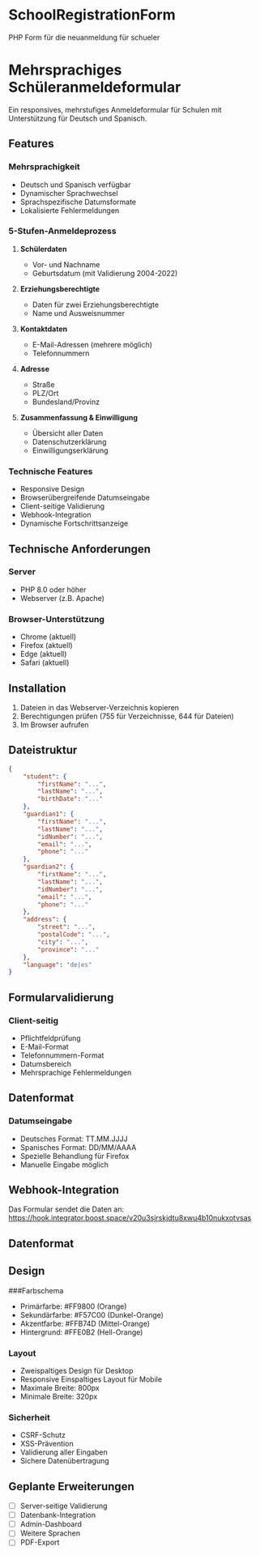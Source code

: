 # SchoolRegistrationForm
PHP Form für die neuanmeldung für schueler

# Mehrsprachiges Schüleranmeldeformular

Ein responsives, mehrstufiges Anmeldeformular für Schulen mit Unterstützung für Deutsch und Spanisch.

## Features

### Mehrsprachigkeit
- Deutsch und Spanisch verfügbar
- Dynamischer Sprachwechsel
- Sprachspezifische Datumsformate
- Lokalisierte Fehlermeldungen

### 5-Stufen-Anmeldeprozess
1. **Schülerdaten**
   - Vor- und Nachname
   - Geburtsdatum (mit Validierung 2004-2022)

2. **Erziehungsberechtigte**
   - Daten für zwei Erziehungsberechtigte
   - Name und Ausweisnummer

3. **Kontaktdaten**
   - E-Mail-Adressen (mehrere möglich)
   - Telefonnummern

4. **Adresse**
   - Straße
   - PLZ/Ort
   - Bundesland/Provinz

5. **Zusammenfassung & Einwilligung**
   - Übersicht aller Daten
   - Datenschutzerklärung
   - Einwilligungserklärung

### Technische Features
- Responsive Design
- Browserübergreifende Datumseingabe
- Client-seitige Validierung
- Webhook-Integration
- Dynamische Fortschrittsanzeige

## Technische Anforderungen

### Server
- PHP 8.0 oder höher
- Webserver (z.B. Apache)

### Browser-Unterstützung
- Chrome (aktuell)
- Firefox (aktuell)
- Edge (aktuell)
- Safari (aktuell)

## Installation

1. Dateien in das Webserver-Verzeichnis kopieren
2. Berechtigungen prüfen (755 für Verzeichnisse, 644 für Dateien)
3. Im Browser aufrufen

## Dateistruktur

```json
{
    "student": {
        "firstName": "...",
        "lastName": "...",
        "birthDate": "..."
    },
    "guardian1": {
        "firstName": "...",
        "lastName": "...",
        "idNumber": "...",
        "email": "...",
        "phone": "..."
    },
    "guardian2": {
        "firstName": "...",
        "lastName": "...",
        "idNumber": "...",
        "email": "...",
        "phone": "..."
    },
    "address": {
        "street": "...",
        "postalCode": "...",
        "city": "...",
        "province": "..."
    },
    "language": "de|es"
}
```

## Formularvalidierung

### Client-seitig
- Pflichtfeldprüfung
- E-Mail-Format
- Telefonnummern-Format
- Datumsbereich
- Mehrsprachige Fehlermeldungen
## Datenformat


### Datumseingabe
- Deutsches Format: TT.MM.JJJJ
- Spanisches Format: DD/MM/AAAA
- Spezielle Behandlung für Firefox
- Manuelle Eingabe möglich

## Webhook-Integration

Das Formular sendet die Daten an:
https://hook.integrator.boost.space/v20u3sjrskjdtu8xwu4b10nukxotvsas


## Datenformat


## Design
###Farbschema
- Primärfarbe: #FF9800 (Orange)
- Sekundärfarbe: #F57C00 (Dunkel-Orange)
- Akzentfarbe: #FFB74D (Mittel-Orange)
- Hintergrund: #FFE0B2 (Hell-Orange)
### Layout
- Zweispaltiges Design für Desktop
- Responsive Einspaltiges Layout für Mobile
- Maximale Breite: 800px
- Minimale Breite: 320px
### Sicherheit
- CSRF-Schutz
- XSS-Prävention
- Validierung aller Eingaben
- Sichere Datenübertragung

## Geplante Erweiterungen
- [ ] Server-seitige Validierung
- [ ] Datenbank-Integration
- [ ] Admin-Dashboard
- [ ] Weitere Sprachen
-  [ ] PDF-Export
